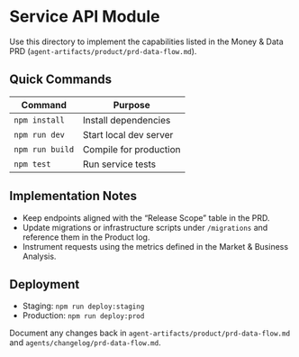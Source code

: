 # Service API Module

Use this directory to implement the capabilities listed in the Money & Data PRD (`agent-artifacts/product/prd-data-flow.md`).

## Quick Commands
| Command | Purpose |
|---------|---------|
| `npm install` | Install dependencies |
| `npm run dev` | Start local dev server |
| `npm run build` | Compile for production |
| `npm test` | Run service tests |

## Implementation Notes
- Keep endpoints aligned with the “Release Scope” table in the PRD.
- Update migrations or infrastructure scripts under `/migrations` and reference them in the Product log.
- Instrument requests using the metrics defined in the Market & Business Analysis.

## Deployment
- Staging: `npm run deploy:staging`
- Production: `npm run deploy:prod`

Document any changes back in `agent-artifacts/product/prd-data-flow.md` and `agents/changelog/prd-data-flow.md`.
